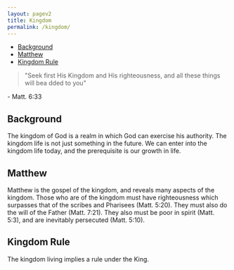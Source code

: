 ```yaml
---
layout: pagev2
title: Kingdom
permalink: /kingdom/
---
```


- [Background](#background)
- [Matthew](#matthew)
- [Kingdom Rule](#kingdom-rule)
  
>"Seek first His Kingdom and His righteousness, and all these things will bea dded to you"

\- Matt. 6:33

## Background


The kingdom of God is a realm in which God can exercise his authority. The kingdom life is not just something in the future. We can enter into the kingdom life today, and the prerequisite is our growth in life.

## Matthew

Matthew is the gospel of the kingdom, and reveals many aspects of the kingdom. Those who are of the kingdom must have righteousness which surpasses that of the scribes and Pharisees (Matt. 5:20). They must also do the will of the Father (Matt. 7:21). They also must be poor in spirit (Matt. 5:3), and are inevitably persecuted (Matt. 5:10).



## Kingdom Rule

The kingdom living implies a rule under the King. 